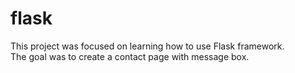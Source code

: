 # flask

This project was focused on learning how to use Flask framework.<br>
The goal was to create a contact page with message box.
